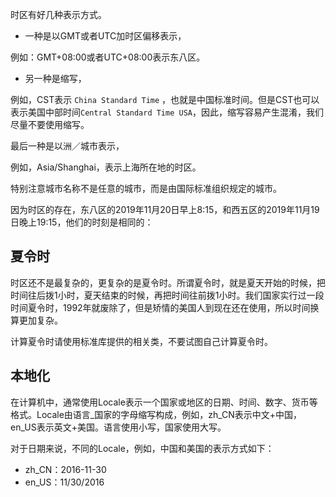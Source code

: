 时区有好几种表示方式。

- 一种是以GMT或者UTC加时区偏移表示，

例如：GMT+08:00或者UTC+08:00表示东八区。

- 另一种是缩写，

例如，CST表示 `China Standard Time` ，也就是中国标准时间。但是CST也可以表示美国中部时间`Central Standard Time USA`，因此，缩写容易产生混淆，我们尽量不要使用缩写。


最后一种是以洲／城市表示，

例如，Asia/Shanghai，表示上海所在地的时区。

特别注意城市名称不是任意的城市，而是由国际标准组织规定的城市。

因为时区的存在，东八区的2019年11月20日早上8:15，和西五区的2019年11月19日晚上19:15，他们的时刻是相同的：


## 夏令时

时区还不是最复杂的，更复杂的是夏令时。所谓夏令时，就是夏天开始的时候，把时间往后拨1小时，夏天结束的时候，再把时间往前拨1小时。我们国家实行过一段时间夏令时，1992年就废除了，但是矫情的美国人到现在还在使用，所以时间换算更加复杂。

计算夏令时请使用标准库提供的相关类，不要试图自己计算夏令时。

## 本地化

在计算机中，通常使用Locale表示一个国家或地区的日期、时间、数字、货币等格式。Locale由语言_国家的字母缩写构成，例如，zh_CN表示中文+中国，en_US表示英文+美国。语言使用小写，国家使用大写。

对于日期来说，不同的Locale，例如，中国和美国的表示方式如下：

- zh_CN：2016-11-30
- en_US：11/30/2016